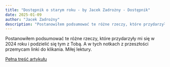 ```yaml
---
title: "Dostępnik o starym roku - by Jacek Zadrożny - Dostępnik"
date: 2025-01-09
author: "Jacek Zadrożny"
description: "Postanowiłem podsumować te różne rzeczy, które przydarzyły mi się w 2024 roku i podzielić się tym z Tobą. A w tych notkach z przeszłości przemycam linki do klikania. Miłej lektury."
---
```


Postanowiłem podsumować te różne rzeczy, które przydarzyły mi się w 2024 roku i podzielić się tym z Tobą. A w tych notkach z przeszłości przemycam linki do klikania. Miłej lektury.

[Pełna treść artykułu](https://dostepnik.substack.com/p/dostepnik-o-starym-roku)

